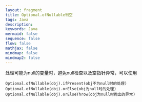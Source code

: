 ```yaml
---
layout: fragment
title: Optional.ofNullable判空
tags: Java
description: 
keywords: Java
mermaid: false
sequence: false
flow: false
mathjax: false
mindmap: false
mindmap2: false
---
```


处理可能为null的变量时，避免null检查以及空指针异常，可以使用
```
Optional.ofNullable(obj).ifPresent(obj不为null时的处理)
Optional.ofNullable(obj).orElse(obj为null时的处理)
Optional.ofNullable(obj).orElseThrow(obj为null时抛出的异常)
```
<!--stackedit_data:
eyJoaXN0b3J5IjpbLTIwMjA5OTgyNTZdfQ==
-->